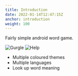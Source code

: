 ```yaml
---
title: Introduction
date: 2022-01-14T12:47:15Z
anchor: introduction
weight: 100
---
```


Fairly simple android word game.

![Gurgle](images/Gurgle.png) ![Help](images/Help.png)

 * Multiple coloured themes
 * Multiple languages
 * Look up word meaning
